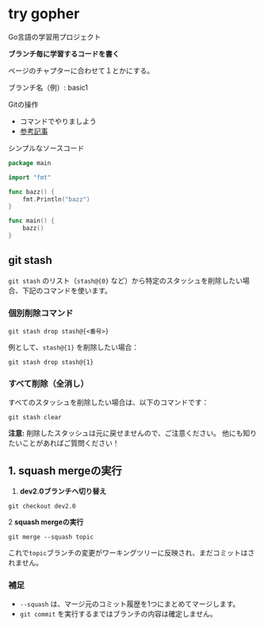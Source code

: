 # try gopher
Go言語の学習用プロジェクト

**ブランチ毎に学習するコードを書く**

ページのチャプターに合わせて１とかにする。

ブランチ名（例）: basic1

Gitの操作
- コマンドでやりましよう
- [参考記事](https://zenn.dev/zmb/articles/054ba4189244a5)


シンプルなソースコード
```go
package main

import "fmt"

func bazz() {
	fmt.Println("bazz")
}

func main() {
	bazz()
}

```

## git stash
`git stash` のリスト（`stash@{0}` など）から特定のスタッシュを削除したい場合、下記のコマンドを使います。
### 個別削除コマンド

```shell
git stash drop stash@{<番号>}
```

例として、`stash@{1}` を削除したい場合：

```shell
git stash drop stash@{1}
```

### すべて削除（全消し）
すべてのスタッシュを削除したい場合は、以下のコマンドです：

```shell
git stash clear
```

**注意:** 削除したスタッシュは元に戻せませんので、ご注意ください。
他にも知りたいことがあればご質問ください！

## 1. **squash mergeの実行**
1. **dev2.0ブランチへ切り替え**

```shell
git checkout dev2.0
```

2 **squash mergeの実行**
```shell
git merge --squash topic
```

これで`topic`ブランチの変更がワーキングツリーに反映され、まだコミットはされません。

### 補足
- `--squash` は、マージ元のコミット履歴を1つにまとめてマージします。
- `git commit` を実行するまではブランチの内容は確定しません。
